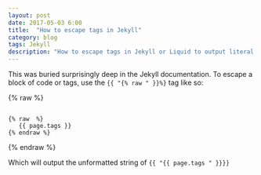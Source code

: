 ```yaml
---
layout: post
date: 2017-05-03 6:00
title:  "How to escape tags in Jekyll"
category: blog
tags: Jekyll
description: "How to escape tags in Jekyll or Liquid to output literal curly braces"
---
```

This was buried surprisingly deep in the Jekyll documentation. To escape a block of code or tags, use the `{{ "{% raw " }}%}` tag like so:

{% raw  %}

<code>
{% raw  %}
   {{ page.tags }}
{% endraw %}
</code>

{% endraw %}

Which will output the unformatted string of `{{ "{{ page.tags " }}}}`
